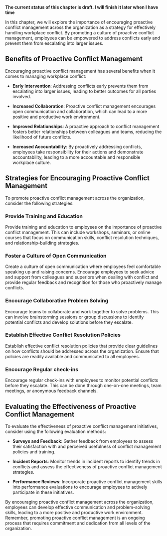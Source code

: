 **The current status of this chapter is draft. I will finish it later when I have time**

In this chapter, we will explore the importance of encouraging proactive conflict management across the organization as a strategy for effectively handling workplace conflict. By promoting a culture of proactive conflict management, employees can be empowered to address conflicts early and prevent them from escalating into larger issues.

Benefits of Proactive Conflict Management
-----------------------------------------

Encouraging proactive conflict management has several benefits when it comes to managing workplace conflict:

* **Early Intervention**: Addressing conflicts early prevents them from escalating into larger issues, leading to better outcomes for all parties involved.

* **Increased Collaboration**: Proactive conflict management encourages open communication and collaboration, which can lead to a more positive and productive work environment.

* **Improved Relationships**: A proactive approach to conflict management fosters better relationships between colleagues and teams, reducing the likelihood of future conflicts.

* **Increased Accountability**: By proactively addressing conflicts, employees take responsibility for their actions and demonstrate accountability, leading to a more accountable and responsible workplace culture.

Strategies for Encouraging Proactive Conflict Management
--------------------------------------------------------

To promote proactive conflict management across the organization, consider the following strategies:

### Provide Training and Education

Provide training and education to employees on the importance of proactive conflict management. This can include workshops, seminars, or online courses that focus on communication skills, conflict resolution techniques, and relationship-building strategies.

### Foster a Culture of Open Communication

Create a culture of open communication where employees feel comfortable speaking up and raising concerns. Encourage employees to seek advice and support from colleagues and superiors when dealing with conflict and provide regular feedback and recognition for those who proactively manage conflicts.

### Encourage Collaborative Problem Solving

Encourage teams to collaborate and work together to solve problems. This can involve brainstorming sessions or group discussions to identify potential conflicts and develop solutions before they escalate.

### Establish Effective Conflict Resolution Policies

Establish effective conflict resolution policies that provide clear guidelines on how conflicts should be addressed across the organization. Ensure that policies are readily available and communicated to all employees.

### Encourage Regular check-ins

Encourage regular check-ins with employees to monitor potential conflicts before they escalate. This can be done through one-on-one meetings, team meetings, or anonymous feedback channels.

Evaluating the Effectiveness of Proactive Conflict Management
-------------------------------------------------------------

To evaluate the effectiveness of proactive conflict management initiatives, consider using the following evaluation methods:

* **Surveys and Feedback**: Gather feedback from employees to assess their satisfaction with and perceived usefulness of conflict management policies and training.

* **Incident Reports**: Monitor trends in incident reports to identify trends in conflicts and assess the effectiveness of proactive conflict management strategies.

* **Performance Reviews**: Incorporate proactive conflict management skills into performance evaluations to encourage employees to actively participate in these initiatives.

By encouraging proactive conflict management across the organization, employees can develop effective communication and problem-solving skills, leading to a more positive and productive work environment. Remember, promoting proactive conflict management is an ongoing process that requires commitment and dedication from all levels of the organization.
